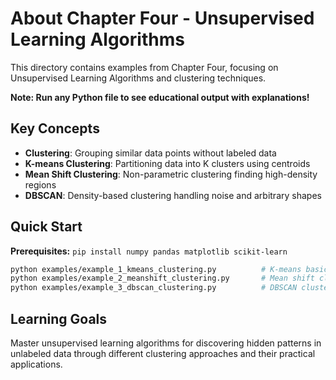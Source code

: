 # About Chapter Four - Unsupervised Learning Algorithms

This directory contains examples from Chapter Four, focusing on Unsupervised Learning Algorithms and clustering techniques.

**Note: Run any Python file to see educational output with explanations!**

## Key Concepts
- **Clustering**: Grouping similar data points without labeled data
- **K-means Clustering**: Partitioning data into K clusters using centroids
- **Mean Shift Clustering**: Non-parametric clustering finding high-density regions
- **DBSCAN**: Density-based clustering handling noise and arbitrary shapes

## Quick Start
**Prerequisites:** `pip install numpy pandas matplotlib scikit-learn`
```bash
python examples/example_1_kmeans_clustering.py          # K-means basics
python examples/example_2_meanshift_clustering.py       # Mean shift clustering
python examples/example_3_dbscan_clustering.py          # DBSCAN clustering
```

## Learning Goals
Master unsupervised learning algorithms for discovering hidden patterns in unlabeled data through different clustering approaches and their practical applications.
